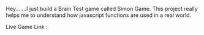 Hey.......I just build a Brain Test game called Simon Game. This project really helps me to understand how javascript functions are used in a real world.

Live Game Link : 
